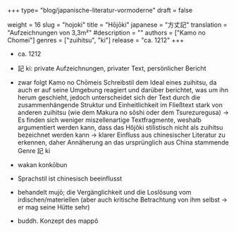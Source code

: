 +++
type= "blog/japanische-literatur-vormoderne"
draft = false

weight = 16
slug = "hojoki"
title = "Hōjōki"
japanese = "方丈記"
translation = "Aufzeichnungen von 3,3m²"
#description = ""
authors = ["Kamo no Chomei"]
genres = ["zuihitsu", "ki"]
release = "ca. 1212"
+++

- ca. 1212
- 記 ki: private Aufzeichnungen, privater Text, persönlicher Bericht
- zwar folgt Kamo no Chōmeis Schreibstil dem Ideal eines zuihitsu, da auch er auf seine Umgebung
reagiert und darüber berichtet, was um ihn herum geschieht, jedoch unterscheidet sich der Text durch
die zusammenhängende Struktur und Einheitlichkeit im Fließtext stark von anderen zuihitsu (wie dem
Makura no sôshi oder dem Tsurezuregusa)
-> Es finden sich weniger miszellenartige Textfragmente, weshalb argumentiert werden kann, dass
das Hôjôki stilistisch nicht als zuihitsu bezeichnet werden kann -> klarer Einfluss aus chinesischer
Literatur zu erkennen, daher Annäherung an das ursprünglich aus China stammende Genre 記 ki

- wakan konkōbun
- Sprachstil ist chinesisch beeinflusst
- behandelt mujō; die Vergänglichkeit und die Loslösung vom irdischen/materiellen (aber auch
kritische Betrachtung von ihm selbst -> er mag seine Hütte sehr)
- buddh. Konzept des mappô
